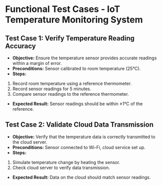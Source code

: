 # Functional Test Cases - IoT Temperature Monitoring System
## Test Case 1: Verify Temperature Reading Accuracy
- **Objective:** Ensure the temperature sensor provides accurate readings
within a margin of error.
- **Preconditions:** Sensor calibrated to room temperature (25°C).
- **Steps:**
 1. Record room temperature using a reference thermometer.
 2. Record sensor readings for 5 minutes.
 3. Compare sensor readings to the reference thermometer.
- **Expected Result:** Sensor readings should be within ±1°C of the
reference.
## Test Case 2: Validate Cloud Data Transmission
- **Objective:** Verify that the temperature data is correctly transmitted
to the cloud server.
- **Preconditions:** Sensor connected to Wi-Fi, cloud service set up.
- **Steps:**
 1. Simulate temperature change by heating the sensor.
 2. Check cloud server to verify data transmission.
- **Expected Result:** Data on the cloud should match sensor readings.
